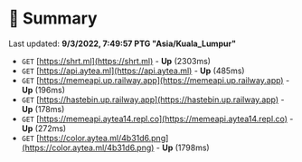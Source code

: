 # 📖 Summary
Last updated: **9/3/2022, 7:49:57 PTG "Asia/Kuala_Lumpur"**

- `GET` [https://shrt.ml](https://shrt.ml) - **Up** (2303ms)
- `GET` [https://api.aytea.ml](https://api.aytea.ml) - **Up** (485ms)
- `GET` [https://memeapi.up.railway.app](https://memeapi.up.railway.app) - **Up** (196ms)
- `GET` [https://hastebin.up.railway.app](https://hastebin.up.railway.app) - **Up** (178ms)
- `GET` [https://memeapi.aytea14.repl.co](https://memeapi.aytea14.repl.co) - **Up** (272ms)
- `GET` [https://color.aytea.ml/4b31d6.png](https://color.aytea.ml/4b31d6.png) - **Up** (1798ms)
